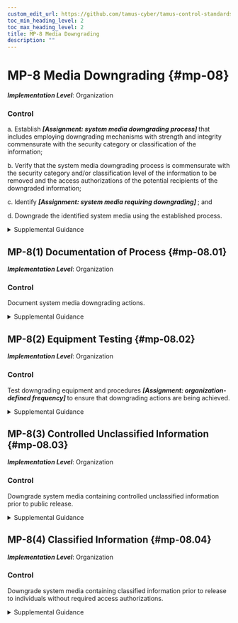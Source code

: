 ```yaml
---
custom_edit_url: https://github.com/tamus-cyber/tamus-control-standards/tree/main/content/tamus.edu/TAMUS_profile.yaml
toc_min_heading_level: 2
toc_max_heading_level: 2
title: MP-8 Media Downgrading
description: ""
---
```


# MP-8 Media Downgrading {#mp-08}

_**Implementation Level**_: Organization

### Control



a. Establish <strong title="mp-08_odp.01"> <em>[Assignment: system media downgrading process]</em> </strong> that includes employing downgrading mechanisms with strength and integrity commensurate with the security category or classification of the information;

b. Verify that the system media downgrading process is commensurate with the security category and/or classification level of the information to be removed and the access authorizations of the potential recipients of the downgraded information;

c. Identify <strong title="mp-08_odp.02"> <em>[Assignment: system media requiring downgrading]</em> </strong> ; and

d. Downgrade the identified system media using the established process.


<details><summary>Supplemental Guidance</summary>Media downgrading applies to digital and non-digital media subject to release outside of the organization, whether the media is considered removable or not. When applied to system media, the downgrading process removes information from the media, typically by security category or classification level, such that the information cannot be retrieved or reconstructed. Downgrading of media includes redacting information to enable wider release and distribution. Downgrading ensures that empty space on the media is devoid of information.</details>


## MP-8(1) Documentation of Process {#mp-08.01}

_**Implementation Level**_: Organization

### Control

Document system media downgrading actions.


<details><summary>Supplemental Guidance</summary>Organizations can document the media downgrading process by providing information, such as the downgrading technique employed, the identification number of the downgraded media, and the identity of the individual that authorized and/or performed the downgrading action.</details>


## MP-8(2) Equipment Testing {#mp-08.02}

_**Implementation Level**_: Organization

### Control

Test downgrading equipment and procedures <strong title="mp-8.2_prm_1"> <em>[Assignment: organization-defined frequency]</em> </strong> to ensure that downgrading actions are being achieved.


<details><summary>Supplemental Guidance</summary>None.</details>


## MP-8(3) Controlled Unclassified Information {#mp-08.03}

_**Implementation Level**_: Organization

### Control

Downgrade system media containing controlled unclassified information prior to public release.


<details><summary>Supplemental Guidance</summary>The downgrading of controlled unclassified information uses approved sanitization tools, techniques, and procedures.</details>


## MP-8(4) Classified Information {#mp-08.04}

_**Implementation Level**_: Organization

### Control

Downgrade system media containing classified information prior to release to individuals without required access authorizations.


<details><summary>Supplemental Guidance</summary>Downgrading of classified information uses approved sanitization tools, techniques, and procedures to transfer information confirmed to be unclassified from classified systems to unclassified media.</details>
